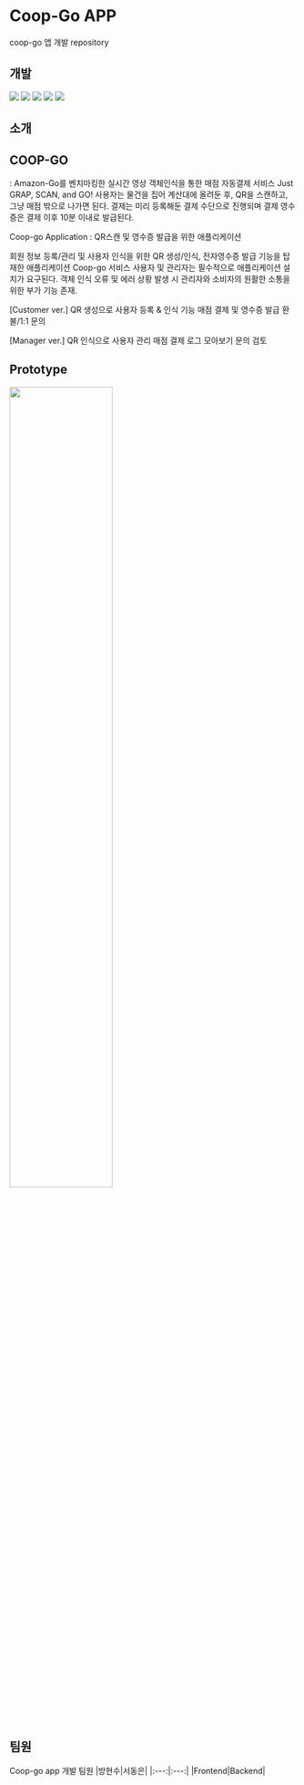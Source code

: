 # Coop-Go APP
coop-go 앱 개발 repository

## 개발 
<img src="https://img.shields.io/badge/Android-green?style=for-the-badge&logo=Android&logoColor=black"/></a>
<img src="https://img.shields.io/badge/Ios-pink?style=for-the-badge&logo=Ios&logoColor=black"/></a>
<img src="https://img.shields.io/badge/Flutter-blue?style=for-the-badge&logo=Flutter&logoColor=black"/></a>
<img src="https://img.shields.io/badge/Dart-orange?style=for-the-badge&logo=Dart&logoColor=black"/></a>
<img src="https://img.shields.io/badge/Firebase-yellow?style=for-the-badge&logo=Firebase&logoColor=black"/></a>

## 소개
<h2> COOP-GO </h2>
: Amazon-Go를 벤치마킹한 실시간 영상 객체인식을 통한 매점 자동결제 서비스
Just GRAP, SCAN, and GO!
사용자는 물건을 집어 계산대에 올려둔 후, QR을 스캔하고, 그냥 매점 밖으로 나가면 된다.
결제는 미리 등록해둔 결제 수단으로 진행되며 결제 영수증은 결제 이후 10분 이내로 발급된다.

Coop-go Application
: QR스캔 및 영수증 발급을 위한 애플리케이션

회원 정보 등록/관리 및 사용자 인식을 위한 QR 생성/인식, 전자영수증 발급 기능을 탑재한 애플리케이션
Coop-go 서비스 사용자 및 관리자는 필수적으로 애플리케이션 설치가 요구된다.
객체 인식 오류 및 에러 상황 발생 시 관리자와 소비자의 원활한 소통을 위한 부가 기능 존재.


[Customer ver.]
QR 생성으로 사용자 등록 & 인식 기능
매점 결제 및 영수증 발급 
환불/1:1 문의 

[Manager ver.]
QR 인식으로 사용자 관리
매점 결제 로그 모아보기
문의 검토

## Prototype
<img src = https://user-images.githubusercontent.com/90560533/204531213-05b78ce9-c3fc-416c-aaab-13942cb8cb83.png width="60%" height="60%">


## 팀원
Coop-go app 개발 팀원
|방현수|서동은|
|:---:|:---:|
|Frontend|Backend|

